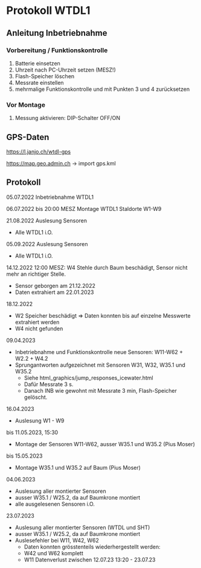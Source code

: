 # Protokoll WTDL1

## Anleitung Inbetriebnahme

### Vorbereitung / Funktionskontrolle
1. Batterie einsetzen
2. Uhrzeit nach PC-Uhrzeit setzen (MESZ!)
3. Flash-Speicher löschen
4. Messrate einstellen
5. mehrmalige Funktionskontrolle und mit Punkten 3 und 4 zurücksetzen

### Vor Montage
1. Messung aktivieren: DIP-Schalter OFF/ON


## GPS-Daten
https://l.janjo.ch/wtdl-gps

https://map.geo.admin.ch
-> import gps.kml


## Protokoll

05.07.2022 Inbetriebnahme WTDL1


06.07.2022 bis 20:00 MESZ Montage WTDL1 Staldorte W1-W9


21.08.2022 Auslesung Sensoren
* Alle WTDL1 i.O.


05.09.2022 Auslesung Sensoren
* Alle WTDL1 i.O.


14.12.2022 12:00 MESZ: W4 Stehle durch Baum beschädigt, Sensor nicht mehr an richtiger Stelle.
* Sensor geborgen am 21.12.2022
* Daten extrahiert am 22.01.2023


18.12.2022
* W2 Speicher beschädigt => Daten konnten bis auf einzelne Messwerte extrahiert werden
* W4 nicht gefunden


09.04.2023
* Inbetriebnahme und Funktionskontrolle neue Sensoren: W11-W62 + W2.2 + W4.2
* Sprungantworten aufgezeichnet mit Sensoren W31, W32, W35.1 und W35.2
	* Siehe html_graphics/jump_responses_icewater.html
	* Dafür Messrate 3 s.
	* Danach INB wie gewohnt mit Messrate 3 min, Flash-Speicher gelöscht.


16.04.2023
* Auslesung W1 - W9


bis 11.05.2023, 15:30
* Montage der Sensoren W11-W62, ausser W35.1 und W35.2 (Pius Moser)


bis 15.05.2023
* Montage W35.1 und W35.2 auf Baum (Pius Moser)


04.06.2023
* Auslesung aller montierter Sensoren
* ausser W35.1 / W25.2, da auf Baumkrone montiert
* alle ausgelesenen Sensoren i.O.


23.07.2023
* Auslesung aller montierter Sensoren (WTDL und SHT)
* ausser W35.1 / W25.2, da auf Baumkrone montiert
* Auslesefehler bei W11, W42, W62
  * Daten konnten grösstenteils wiederhergestellt werden:
  * W42 und W62 komplett
  * W11 Datenverlust zwischen 12.07.23 13:20 - 23.07.23 
